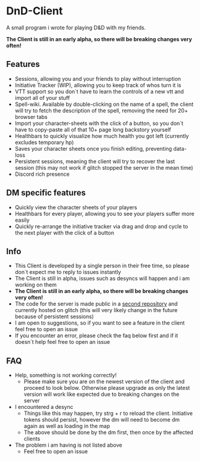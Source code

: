 # DnD-Client

A small program i wrote for playing D&D with my friends.

**The Client is still in an early alpha, so there will be breaking changes very often!**

## Features
- Sessions, allowing you and your friends to play without interruption
- Initiative Tracker (WIP), allowing you to keep track of whos turn it is
- VTT support so you don´t have to learn the controls of a new vtt and import all of your stuff
- Spell-wiki. Available by double-clicking on the name of a spell, the client will try to fetch the description of the spell, removing the need for 20+ browser tabs
- Import your character-sheets with the click of a button, so you don´t have to copy-paste all of that 10+ page long backstory yourself
- Healthbars to quickly visualize how much health you got left (currently excludes temporary hp)
- Saves your character sheets once you finish editing, preventing data-loss
- Persistent sessions, meaning the client will try to recover the last session (this may not work if glitch stopped the server in the mean time)
- Discord rich presence

## DM specific features
- Quickly view the character sheets of your players
- Healthbars for every player, allowing you to see your players suffer more easily
- Quickly re-arrange the initiative tracker via drag and drop and cycle to the next player with the click of a button

## Info
- This Client is developed by a single person in their free time, so please don´t expect me to reply to issues instantly
- The Client is still in alpha, issues such as desyncs will happen and i am working on them
- **The Client is still in an early alpha, so there will be breaking changes very often!**
- The code for the server is made public in a [second repository](https://github.com/DeinAlbtraumTV/DnD-Server) and currently hosted on glitch (this will very likely change in the future because of persistent sessions)
- I am open to suggestions, so if you want to see a feature in the client feel free to open an issue
- If you encounter an error, please check the faq below first and if it doesn´t help feel free to open an issue

## FAQ
- Help, something is not working correctly!
  - Please make sure you are on the newest version of the client and proceed to look below. Otherwise please upgrade as only the latest version will work like expected due to breaking changes on the server
- I encountered a desync
  - Things like this may happen, try strg + r to reload the client. Initiative tokens should persist, however the dm will need to become dm again as well as loading in the map
  - The above should be done by the dm first, then once by the affected clients
- The problem i am having is not listed above
  - Feel free to open an issue
